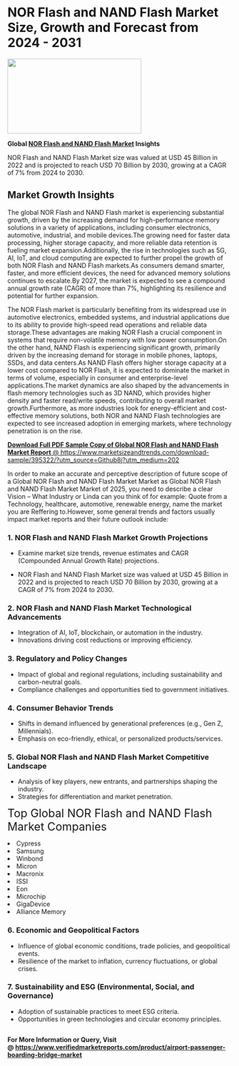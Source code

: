 <H1>NOR Flash and NAND Flash Market Size, Growth and Forecast from 2024 - 2031</H1><img class="aligncenter size-medium wp-image-584254" src="https://thirdeyenews.in/wp-content/uploads/2024/09/Global-Market-Research-300x168.jpeg" alt="" width="300" height="168" /><p><strong>Global&nbsp;<a href="https://www.marketsizeandtrends.com/download-sample/395322/?utm_source=Github8j?utm_medium=202">NOR Flash and NAND Flash Market</a> Insights</strong></p><p>NOR Flash and NAND Flash Market size was valued at USD 45 Billion in 2022 and is projected to reach USD 70 Billion by 2030, growing at a CAGR of 7% from 2024 to 2030.</p><p><h2>Market Growth Insights</h2> <p>The global NOR Flash and NAND Flash market is experiencing substantial growth, driven by the increasing demand for high-performance memory solutions in a variety of applications, including consumer electronics, automotive, industrial, and mobile devices.The growing need for faster data processing, higher storage capacity, and more reliable data retention is fueling market expansion.Additionally, the rise in technologies such as 5G, AI, IoT, and cloud computing are expected to further propel the growth of both NOR Flash and NAND Flash markets.As consumers demand smarter, faster, and more efficient devices, the need for advanced memory solutions continues to escalate.By 2027, the market is expected to see a compound annual growth rate (CAGR) of more than 7%, highlighting its resilience and potential for further expansion.</p> <p><a href="#"></a></p> <p>The NOR Flash market is particularly benefiting from its widespread use in automotive electronics, embedded systems, and industrial applications due to its ability to provide high-speed read operations and reliable data storage.These advantages are making NOR Flash a crucial component in systems that require non-volatile memory with low power consumption.On the other hand, NAND Flash is experiencing significant growth, primarily driven by the increasing demand for storage in mobile phones, laptops, SSDs, and data centers.As NAND Flash offers higher storage capacity at a lower cost compared to NOR Flash, it is expected to dominate the market in terms of volume, especially in consumer and enterprise-level applications.The market dynamics are also shaped by the advancements in flash memory technologies such as 3D NAND, which provides higher density and faster read/write speeds, contributing to overall market growth.Furthermore, as more industries look for energy-efficient and cost-effective memory solutions, both NOR and NAND Flash technologies are expected to see increased adoption in emerging markets, where technology penetration is on the rise.</p> <p><a href="#"></p><p><span class=""><strong>Download Full PDF Sample Copy of Global NOR Flash and NAND Flash Market Report</strong> @ <a href="https://www.marketsizeandtrends.com/download-sample/395322/?utm_source=Github8j?utm_medium=202" target="_blank">https://www.marketsizeandtrends.com/download-sample/395322/?utm_source=Github8j?utm_medium=202</a></span></p><p>In order to make an accurate and perceptive description of future scope of a Global&nbsp;NOR Flash and NAND Flash Market Market as Global&nbsp;NOR Flash and NAND Flash Market Market of 2025, you need to describe a clear Vision &ndash; What Industry or Linda can you think of for example: Quote from a Technology, healthcare, automotive, renewable energy, name the market you are Reffering to.However, some general trends and factors usually impact market reports and their future outlook include:</p><h3>1.&nbsp;<strong>NOR Flash and NAND Flash Market Growth Projections</strong></h3><ul><li>Examine market size trends, revenue estimates and CAGR (Compounded Annual Growth Rate) projections.</li><li><p>NOR Flash and NAND Flash Market size was valued at USD 45 Billion in 2022 and is projected to reach USD 70 Billion by 2030, growing at a CAGR of 7% from 2024 to 2030.</p></li></ul><h3>2.&nbsp;<strong>NOR Flash and NAND Flash Market Technological Advancements</strong></h3><ul><li>Integration of AI, IoT, blockchain, or automation in the industry.</li><li>Innovations driving cost reductions or improving efficiency.</li></ul><h3>3.&nbsp;<strong>Regulatory and Policy Changes</strong></h3><ul><li>Impact of global and regional regulations, including sustainability and carbon-neutral goals.</li><li>Compliance challenges and opportunities tied to government initiatives.</li></ul><h3>4.&nbsp;<strong>Consumer Behavior Trends</strong></h3><ul><li>Shifts in demand influenced by generational preferences (e.g., Gen Z, Millennials).</li><li>Emphasis on eco-friendly, ethical, or personalized products/services.</li></ul><h3>5.&nbsp;<strong>Global NOR Flash and NAND Flash Market Competitive Landscape</strong></h3><ul><li>Analysis of key players, new entrants, and partnerships shaping the industry.</li><li>Strategies for differentiation and market penetration.</li></ul><p data-pm-slice="1 1 []"><span style="color: inherit; font-family: inherit; font-size: 25px;">Top Global NOR Flash and NAND Flash Market Companies</span></p><div class="" data-test-id=""><p><li>Cypress</li><li> Samsung</li><li> Winbond</li><li> Micron</li><li> Macronix</li><li> ISSI</li><li> Eon</li><li> Microchip</li><li> GigaDevice</li><li> Alliance Memory</li></p></div><h3>6.&nbsp;<strong>Economic and Geopolitical Factors</strong></h3><ul><li>Influence of global economic conditions, trade policies, and geopolitical events.</li><li>Resilience of the market to inflation, currency fluctuations, or global crises.</li></ul><h3>7.&nbsp;<strong>Sustainability and ESG (Environmental, Social, and Governance)</strong></h3><ul><li>Adoption of sustainable practices to meet ESG criteria.</li><li>Opportunities in green technologies and circular economy principles.</li></ul><h2><strong style="font-size: 14px;">For More Information or Query, Visit @&nbsp;</strong><a style="background-color: #ffffff; font-size: 14px;" href="https://www.marketsizeandtrends.com/report/nor-flash-and-nand-flash-market/" target="_blank">https://www.verifiedmarketreports.com/product/airport-passenger-boarding-bridge-market</a></h2>